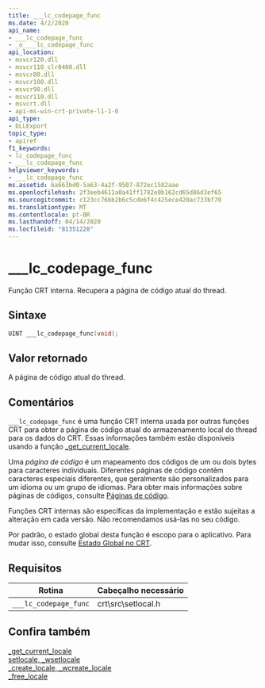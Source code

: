 ```yaml
---
title: ___lc_codepage_func
ms.date: 4/2/2020
api_name:
- ___lc_codepage_func
- _o____lc_codepage_func
api_location:
- msvcr120.dll
- msvcr110_clr0400.dll
- msvcr80.dll
- msvcr100.dll
- msvcr90.dll
- msvcr110.dll
- msvcrt.dll
- api-ms-win-crt-private-l1-1-0
api_type:
- DLLExport
topic_type:
- apiref
f1_keywords:
- lc_codepage_func
- ___lc_codepage_func
helpviewer_keywords:
- ___lc_codepage_func
ms.assetid: 6a663bd0-5a63-4a2f-9507-872ec1582aae
ms.openlocfilehash: 2f3eeb4611a0a41ff1782e0b162cd65d86d3ef65
ms.sourcegitcommit: c123cc76bb2b6c5cde6f4c425ece420ac733bf70
ms.translationtype: MT
ms.contentlocale: pt-BR
ms.lasthandoff: 04/14/2020
ms.locfileid: "81351228"
---
```

# <a name="___lc_codepage_func"></a>___lc_codepage_func

Função CRT interna. Recupera a página de código atual do thread.

## <a name="syntax"></a>Sintaxe

```cpp
UINT ___lc_codepage_func(void);
```

## <a name="return-value"></a>Valor retornado

A página de código atual do thread.

## <a name="remarks"></a>Comentários

`___lc_codepage_func` é uma função CRT interna usada por outras funções CRT para obter a página de código atual do armazenamento local do thread para os dados do CRT. Essas informações também estão disponíveis usando a função [_get_current_locale](../c-runtime-library/reference/get-current-locale.md).

Uma *página de código* é um mapeamento dos códigos de um ou dois bytes para caracteres individuais. Diferentes páginas de código contêm caracteres especiais diferentes, que geralmente são personalizados para um idioma ou um grupo de idiomas. Para obter mais informações sobre páginas de códigos, consulte [Páginas de código](../c-runtime-library/code-pages.md).

Funções CRT internas são específicas da implementação e estão sujeitas a alteração em cada versão. Não recomendamos usá-las no seu código.

Por padrão, o estado global desta função é escopo para o aplicativo. Para mudar isso, consulte [Estado Global no CRT](global-state.md).

## <a name="requirements"></a>Requisitos

|Rotina|Cabeçalho necessário|
|-------------|---------------------|
|`___lc_codepage_func`|crt\src\setlocal.h|

## <a name="see-also"></a>Confira também

[_get_current_locale](../c-runtime-library/reference/get-current-locale.md)<br/>
[setlocale, _wsetlocale](../c-runtime-library/reference/setlocale-wsetlocale.md)<br/>
[_create_locale, _wcreate_locale](../c-runtime-library/reference/create-locale-wcreate-locale.md)<br/>
[_free_locale](../c-runtime-library/reference/free-locale.md)

